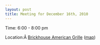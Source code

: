 ```yaml
---
layout: post
title: Meeting for December 16th, 2010
---
```

<div>
<p>Time: 6:00 - 8:00 pm</p>
<p>Location:Â <a href="http://www.brickhouseamericangrille.com/dsmhome.htm" target="_blank">Brickhouse American Grille</a> (<a href="http://maps.google.com/maps?client=safari&amp;q=1301+Northwest+114th+Street,+clive,+ia&amp;oe=UTF-8&amp;ie=UTF8&amp;hq=&amp;hnear=1301+NW+114th+St,+Clive,+Polk,+Iowa+50325&amp;gl=us&amp;ei=vPn3S6-cDJv2MOjk7K8F&amp;ved=0CBcQ8gEwAA&amp;t=h&amp;z=16" target="_blank">map</a>)</p>
</div>
